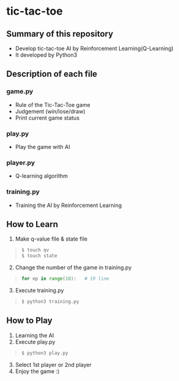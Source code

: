 # tic-tac-toe
## Summary of this repository
- Develop tic-tac-toe AI by Reinforcement Learning(Q-Learning)
- It developed by Python3

## Description of each file
### game.py
- Rule of the Tic-Tac-Toe game
- Judgement (win/lose/draw)
- Print current game status
### play.py
- Play the game with AI
### player.py
- Q-learning algorithm
### training.py
- Training the AI by Reinforcement Learning

## How to Learn
1. Make q-value file & state file
>```bash
>$ touch qv
>$ touch state
>```
2. Change the number of the game in training.py
>```python
>for ep in range(10):   # 19 line
>```
3. Execute  training.py
>```bash
>$ python3 training.py
>```
## How to Play
1. Learning the AI
2. Execute play.py
>```bash
>$ python3 play.py
>```
3. Select 1st player or 2nd player
4. Enjoy the game :)
